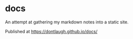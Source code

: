 # docs

An attempt at gathering my markdown notes into a static site.

Published at https://dontlaugh.github.io/docs/



